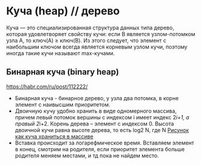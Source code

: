 # Куча (heap) // дерево
Куча — это специализированная структура данных типа дерево, которая удовлетворяет свойству кучи: если B является узлом-потомком узла A, то ключ(A) ≥ ключ(B). 
Из этого следует, что элемент с наибольшим ключом всегда является корневым узлом кучи, поэтому иногда такие кучи называют max-кучами.

## Бинарная куча (binary heap)
https://habr.com/ru/post/112222/
- Бинарная куча - бинарное дерево, у узла два потомка, в корне элемент с наивысшим приоритетом.
- Двоичную кучу удобно хранить в виде одномерного массива, причем левый потомок вершины с индексом i имеет индекс 2*i+1, а правый 2*i+2. 
Корень дерева – элемент с индексом 0. Высота двоичной кучи равна высоте дерева, то есть log2 N, где N
[Рисунок как куча храниться в массиве](https://ru.wikipedia.org/wiki/%D0%9A%D1%83%D1%87%D0%B0_(%D1%81%D1%82%D1%80%D1%83%D0%BA%D1%82%D1%83%D1%80%D0%B0_%D0%B4%D0%B0%D0%BD%D0%BD%D1%8B%D1%85)#/media/%D0%A4%D0%B0%D0%B9%D0%BB:Max-Heap.svg)
- Вставка происходит за логарефмическое время. Вставляем элемент в конец, смотрим на родителя, 
если приоритет элемента больше родителя меняем местами, и тд пока не найдем место.
